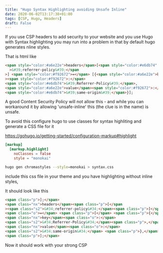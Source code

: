 ```yaml
---
title: "Hugo Syntax Highlighting avoiding Unsafe Inline"
date: 2020-06-02T13:17:38+01:00
tags: [CSP, Hugo, Headers]
draft: False
---
```


If you use CSP headers to add security to your website and you use Hugo with Syntax highlighting you may run into a problem in that by default hugo generates nline styles.

That is html like

```html
<span style="color:#a6e22e">headers</span>[<span style="color:#e6db74"
  >&#39;referrer-policy&#39;</span
>] <span style="color:#f92672">=</span> [{<span style="color:#a6e22e">key</span
><span style="color:#f92672">:</span>
<span style="color:#e6db74">&#39;Referrer-Policy&#39;</span>,
<span style="color:#a6e22e">value</span><span style="color:#f92672">:</span>
<span style="color:#e6db74">&#39;same-origin&#39;</span>}];
```

A good Content Security Policy will not allow this - and while you can workaround it by allowing 'unsafe-inline' this (the clue is in the name) is unsafe.

To avoid this configure hugo to use classes for syntax highliting and generate a CSS file for it

https://gohugo.io/getting-started/configuration-markup#highlight

```toml
[markup]
  [markup.highlight]
    noClasses = false
    style = "monokai"
```

```bash
hugo gen chromastyles --style=monokai > syntax.css
```

include this css file in your theme and you have highlighting without inline styles,

It should look like this

```html
<span class="p">];</span>
<span class="nx">headers</span><span class="p">[</span
><span class="s2">&#34;referrer-policy&#34;</span><span class="p">]</span>
<span class="o">=</span> <span class="p">[</span> <span class="p">{</span>
<span class="nx">key</span><span class="o">:</span>
<span class="s2">&#34;Referrer-Policy&#34;</span><span class="p">,</span>
<span class="nx">value</span><span class="o">:</span>
<span class="s2">&#34;same-origin&#34;</span> <span class="p">},</span>
<span class="p">];</span>
```

Now it should work with your strong CSP
